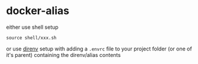 # docker-alias

either use shell setup
```
source shell/xxx.sh
```

or use [direnv](https://direnv.net/) setup with adding a `.envrc` file to your project folder (or one of it's parent) containing the direnv/alias contents